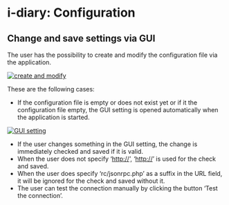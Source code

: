 # i-diary: Configuration

Change and save settings via GUI
--------------------------------

The user has the possibility to create and modify the configuration file via the application.

[![create and modify](../../assets/images/en/i-doit-pro-add-ons/i-diary/configuration/1-idconf.png)](../../assets/images/en/i-doit-pro-add-ons/i-diary/configuration/1-idconf.png)

These are the following cases:

*   If the configuration file is empty or does not exist yet or if it the configuration file empty, the GUI setting is opened automatically when the application is started.

[![GUI setting](../../assets/images/en/i-doit-pro-add-ons/i-diary/configuration/1-idconf.png)](../../assets/images/en/i-doit-pro-add-ons/i-diary/configuration/1-idconf.png)

*   If the user changes something in the GUI setting, the change is immediately checked and saved if it is valid.
*   When the user does not specify ‘[http://](http://)’, ‘[http://](http://)’ is used for the check and saved.
*   When the user does specify ‘rc/jsonrpc.php’ as a suffix in the URL field, it will be ignored for the check and saved without it.
*   The user can test the connection manually by clicking the button ‘Test the connection’.